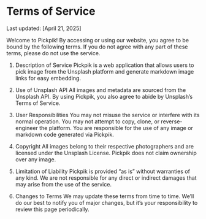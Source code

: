# Terms of Service

Last updated: [April 21, 2025]

Welcome to Pickpik! By accessing or using our website, you agree to be bound by the following terms. If you do not agree with any part of these terms, please do not use the service.

1. Description of Service
Pickpik is a web application that allows users to pick image from the Unsplash platform and generate markdown image links for easy embedding.

2. Use of Unsplash API
All images and metadata are sourced from the Unsplash API. By using Pickpik, you also agree to abide by Unsplash’s Terms of Service.

3. User Responsibilities
You may not misuse the service or interfere with its normal operation.
You may not attempt to copy, clone, or reverse-engineer the platform.
You are responsible for the use of any image or markdown code generated via Pickpik.

4. Copyright
All images belong to their respective photographers and are licensed under the Unsplash License. Pickpik does not claim ownership over any image.

5. Limitation of Liability
Pickpik is provided “as is” without warranties of any kind. We are not responsible for any direct or indirect damages that may arise from the use of the service.

6. Changes to Terms
We may update these terms from time to time. We’ll do our best to notify you of major changes, but it’s your responsibility to review this page periodically.

